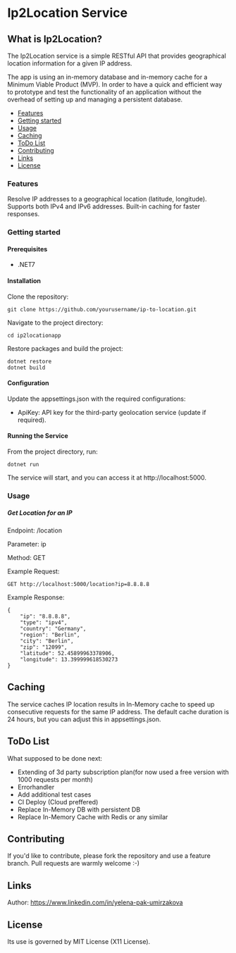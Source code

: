 ﻿# Ip2Location Service

## What is Ip2Location?

The Ip2Location service is a simple RESTful API that provides geographical location information for a given IP address.

The app is using an in-memory database and in-memory cache for a Minimum Viable Product (MVP). 
In order to have a quick and efficient way to prototype and test the functionality of an application without the overhead of setting up and managing a persistent database. 

  - [Features](#Features)
  - [Getting started](#Getting-started)
  - [Usage](#Usage)
  - [Caching](#Caching)
  - [ToDo List](#ToDo-List)
  - [Contributing](#Contributing)
  - [Links](#Links)
  - [License](#License)

### Features
Resolve IP addresses to a geographical location (latitude, longitude).
Supports both IPv4 and IPv6 addresses.
Built-in caching for faster responses.

### Getting started

#### Prerequisites
  - .NET7

#### Installation
Clone the repository:
```
git clone https://github.com/yourusername/ip-to-location.git
```

Navigate to the project directory:
```
cd ip2locationapp
```

Restore packages and build the project:
```
dotnet restore
dotnet build
```

#### Configuration
Update the appsettings.json with the required configurations:

  - ApiKey: API key for the third-party geolocation service (update if required).

#### Running the Service
From the project directory, run:

```
dotnet run
```
The service will start, and you can access it at http://localhost:5000.

### Usage
##### Get Location for an IP
Endpoint: /location

Parameter: ip

Method: GET

Example Request:
```
GET http://localhost:5000/location?ip=8.8.8.8
```

Example Response:
```
{
    "ip": "8.8.8.8",
    "type": "ipv4",
    "country": "Germany",
    "region": "Berlin",
    "city": "Berlin",
    "zip": "12099",
    "latitude": 52.45899963378906,
    "longitude": 13.399999618530273
}
```

## Caching
The service caches IP location results in In-Memory cache to speed up consecutive requests for the same IP address. The default cache duration is 24 hours, but you can adjust this in appsettings.json.

## ToDo List
What supposed to be done next:
  - Extending of 3d party subscription plan(for now used a free version with 1000 requests per month)
  - Errorhandler
  - Add additional test cases
  - CI Deploy (Cloud preffered)
  - Replace In-Memory DB with persistent DB
  - Replace In-Memory Cache with Redis or any similar

## Contributing
If you'd like to contribute, please fork the repository and use a feature branch.
Pull requests are warmly welcome :-)

## Links
Author: https://www.linkedin.com/in/yelena-pak-umirzakova

## License
Its use is governed by MIT License (X11 License).